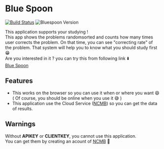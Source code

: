# Blue Spoon

[![Build Status](https://dev.azure.com/capra314cabra/blue-spoon/_apis/build/status/capra314cabra.blue-spoon?branchName=master)](https://dev.azure.com/capra314cabra/blue-spoon/_build/latest?definitionId=3&branchName=master)
![Bluespoon Version](https://img.shields.io/badge/bluespoon_version-1.5-blue.svg)

This application supports your studying !  
This app shows the problems randomsorted and counts how many times user corrects the problem. On that time, you can see "correcting rate" of the problem. That system will help you to know what you should study first :grin:  
Are you interested in it ? you can try this from following link :arrow_down:  
[Blue Spoon](https://capra314cabra.github.io/blue-spoon/index.html)

## Features

- This works on the browser so you can use it when or where you want :smile: ( Of course, you should be online when you use it :sweat_smile: )
- This application use the Cloud Service ([NCMB](https://mbaas.nifcloud.com/)) so you can get the data of results.

## Warnings

Without **APIKEY** or **CLIENTKEY**, you cannot use this application.  
You can get them by creating an acount of [NCMB](https://mbaas.nifcloud.com/) :construction_worker:
